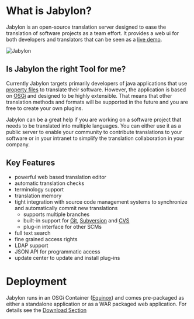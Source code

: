 What is Jabylon?
================

Jabylon is an open-source translation server designed to ease the translation of software projects as a team effort.
It provides a web ui for both developers and translators that can be seen as a [live demo](http://demo-jabylon.rhcloud.com/ "Jabylon Demo"). 

![Jabylon](images/jabylon_intro.png) 


## Is Jabylon the right Tool for me?

Currently Jabylon targets primarily developers of java applications that use [property files](http://en.wikipedia.org/wiki/.properties) to translate their software. However, the application is based on [OSGi](http://en.wikipedia.org/wiki/OSGi) and designed to be highly extensible. That means that other translation methods and formats will be supported in the future and you are free to create your own plugins.

Jabylon can be a great help if you are working on a software project that needs to be translated into multiple languages. You can either use it as a public server to enable your community to contribute translations to your software or in your intranet to simplify the translation collaboration in your company.


## Key Features

 * powerful web based translation editor
 * automatic translation checks
 * terminology support
 * translation memory
 * tight integration with source code management systems to synchronize and automatically commit new translations
     * supports multiple branches
     * built-in support for [Git](http://git-scm.com/), [Subversion](http://subversion.apache.org/) and [CVS](http://savannah.nongnu.org/projects/cvs) 
     * plug-in interface for other SCMs
 * full text search
 * fine grained access rights
 * LDAP support
 * JSON API for programmatic access
 * update center to update and install plug-ins
     
# Deployment

Jabylon runs in an OSGi Container ([Equinox](http://www.eclipse.org/equinox/)) and comes pre-packaged as either a standalone application or as a WAR packaged web application. For details see the [Download Section](./download.html)     

